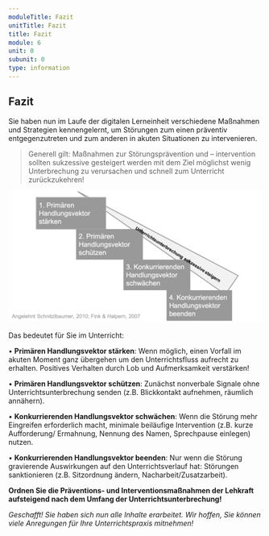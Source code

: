 ```yaml
---
moduleTitle: Fazit
unitTitle: Fazit
title: Fazit
module: 6
unit: 0
subunit: 0
type: information
---
```


## Fazit

Sie haben nun im Laufe der digitalen Lerneinheit verschiedene Maßnahmen und Strategien kennengelernt, um Störungen zum einen präventiv entgegenzutreten und zum anderen in akuten Situationen zu intervenieren. 

> Generell gilt:  Maßnahmen zur Störungsprävention und – intervention sollten sukzessive gesteigert werden mit dem Ziel möglichst wenig Unterbrechung zu verursachen und schnell zum Unterricht zurückzukehren!

![](00_Stufenmodell.png)

Das bedeutet für Sie im Unterricht: 

•	**Primären Handlungsvektor stärken**: Wenn möglich, einen Vorfall im akuten Moment ganz übergehen um den Unterrichtsfluss aufrecht zu erhalten. Positives Verhalten durch Lob und Aufmerksamkeit verstärken! 

•	**Primären Handlungsvektor schützen**: Zunächst nonverbale Signale ohne Unterrichtsunterbrechung senden (z.B. Blickkontakt aufnehmen, räumlich annähern).

•	**Konkurrierenden Handlungsvektor schwächen**: Wenn die Störung mehr Eingreifen erforderlich macht, minimale beiläufige Intervention (z.B. kurze Aufforderung/ Ermahnung, Nennung des Namen, Sprechpause einlegen) nutzen. 

•	**Konkurrierenden Handlungsvektor beenden**: Nur wenn die Störung gravierende Auswirkungen auf den Unterrichtsverlauf hat: Störungen sanktionieren (z.B. Sitzordnung ändern, Nacharbeit/Zusatzarbeit). 


**Ordnen Sie die Präventions- und Interventionsmaßnahmen der Lehkraft aufsteigend nach dem Umfang der Unterrichtsunterbrechung!**

<orderquestion id="1"></orderquestion>

*Geschafft! Sie haben sich nun alle Inhalte erarbeitet. Wir hoffen, Sie können viele Anregungen für Ihre Unterrichtspraxis mitnehmen!*